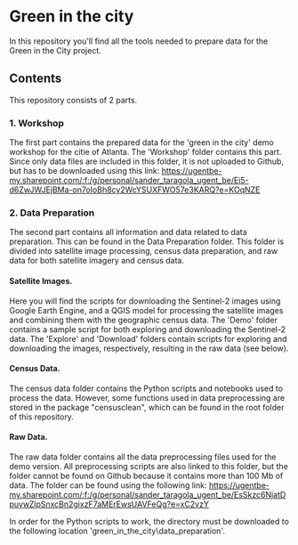 # Green in the city
In this repository you'll find all the tools needed to prepare data for the Green in the City project. 

## Contents
This repository consists of 2 parts. 
### 1. Workshop
The first part contains the prepared data for the 'green in the city' demo workshop for the citie of Atlanta. The 'Workshop' folder contains this part. Since only data files are included in this folder, it is not uploaded to Github, but has to be downloaded using this link: https://ugentbe-my.sharepoint.com/:f:/g/personal/sander_taragola_ugent_be/Ei5-d6ZwJWJEjBMa-on7oIoBh8cy2WcYSUXFWO57e3KARQ?e=KOqNZE

### 2. Data Preparation
The second part contains all information and data related to data preparation. This can be found in the Data Preparation folder.  This folder is divided into satellite image processing, census data preparation, and raw data for both satellite imagery and census data.
#### **Satellite Images**.
Here you will find the scripts for downloading the Sentinel-2 images using Google Earth Engine, and a QGIS model for processing the satellite images and combining them with the geographic census data. The 'Demo' folder contains a sample script for both exploring and downloading the Sentinel-2 data. The 'Explore' and 'Download' folders contain scripts for exploring and downloading the images, respectively, resulting in the raw data (see below).
#### **Census Data**.
The census data folder contains the Python scripts and notebooks used to process the data. However, some functions used in data preprocessing are stored in the package "censusclean", which can be found in the root folder of this repository. 
#### **Raw Data**.
The raw data folder contains all the data preprocessing files used for the demo version. All preprocessing scripts are also linked to this folder, but the folder cannot be found on Github because it contains more than 100 Mb of data. The folder can be found using the following link: https://ugentbe-my.sharepoint.com/:f:/g/personal/sander_taragola_ugent_be/EsSkzc6NjatDpuywZlpSnxcBn2gixzF7aMErEwsUAVFeQg?e=xC2vzY

In order for the Python scripts to work, the directory must be downloaded to the following location
'green_in_the_city\data_preparation\'.